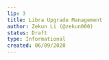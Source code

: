 ```yaml
---
lip: 3
title: Libra Upgrade Management
author: Zekun Li (@zekun000)
status: Draft
type: Informational
created: 06/09/2020
---
```


